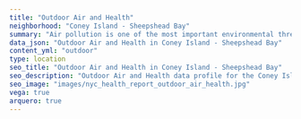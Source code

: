 ```yaml
---
title: "Outdoor Air and Health"
neighborhood: "Coney Island - Sheepshead Bay"
summary: "Air pollution is one of the most important environmental threats to urban populations and while all people are exposed, pollutant emissions, levels of exposure, and population vulnerability vary across neighborhoods. Exposures to common air pollutants have been linked to respiratory and cardiovascular diseases, cancers, and premature deaths."
data_json: "Outdoor Air and Health in Coney Island - Sheepshead Bay"
content_yml: "outdoor"
type: location
seo_title: "Outdoor Air and Health in Coney Island - Sheepshead Bay"
seo_description: "Outdoor Air and Health data profile for the Coney Island - Sheepshead Bay neighborhood of NYC."
seo_image: "images/nyc_health_report_outdoor_air_health.jpg"
vega: true
arquero: true
---
```

